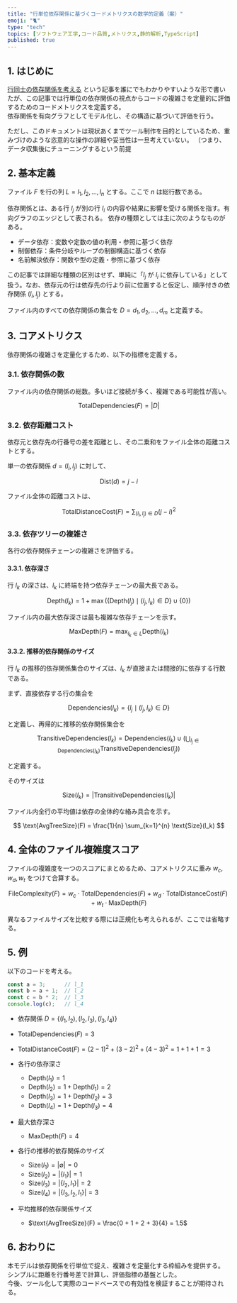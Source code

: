 ```yaml
---
title: "行単位依存関係に基づくコードメトリクスの数学的定義（案）"
emoji: "🐈"
type: "tech"
topics: [ソフトウェア工学,コード品質,メトリクス,静的解析,TypeScript]
published: true
---
```


## 1. はじめに

[行同士の依存関係を考える](https://zenn.dev/unhappychoice/articles/ca9a78234bc7bc) という記事を誰にでもわかりやすいような形で書いたが、この記事では行単位の依存関係の視点からコードの複雑さを定量的に評価するためのコードメトリクスを定義する。  
依存関係を有向グラフとしてモデル化し、その構造に基づいて評価を行う。

ただし、このドキュメントは現状あくまでツール制作を目的としているため、重みづけのような恣意的な操作の詳細や妥当性は一旦考えていない。
（つまり、データ収集後にチューニングするという前提

## 2. 基本定義
ファイル $F$ を行の列 $L = {l_1, l_2, \ldots, l_n}$ とする。ここで $n$ は総行数である。

依存関係とは、ある行 $l_j$ が別の行 $l_i$ の内容や結果に影響を受ける関係を指す。有向グラフのエッジとして表される。
依存の種類としては主に次のようなものがある。

- データ依存：変数や定数の値の利用・参照に基づく依存
- 制御依存：条件分岐やループの制御構造に基づく依存
- 名前解決依存：関数や型の定義・参照に基づく依存

この記事では詳細な種類の区別はせず、単純に「$l_j$ が $l_i$ に依存している」として扱う。なお、依存元の行は依存先の行より前に位置すると仮定し、順序付きの依存関係 $(l_i, l_j)$ とする。

ファイル内のすべての依存関係の集合を $D = {d_1, d_2, \ldots, d_m}$ と定義する。

## 3. コアメトリクス

依存関係の複雑さを定量化するため、以下の指標を定義する。

### 3.1. 依存関係の数

ファイル内の依存関係の総数。多いほど接続が多く、複雑である可能性が高い。

$$
\text{TotalDependencies}(F) = |D|
$$

### 3.2. 依存距離コスト

依存元と依存先の行番号の差を距離とし、その二乗和をファイル全体の距離コストとする。

単一の依存関係 $d = (l_i, l_j)$ に対して、

$$
\text{Dist}(d) = j - i
$$

ファイル全体の距離コストは、

$$
\text{TotalDistanceCost}(F) = \sum_{(l_i, l_j) \in D} (j - i)^2
$$

### 3.3. 依存ツリーの複雑さ

各行の依存関係チェーンの複雑さを評価する。

#### 3.3.1. 依存深さ

行 $l_k$ の深さは、$l_k$ に終端を持つ依存チェーンの最大長である。

$$
\text{Depth}(l_k) = 1 + \max\left(\{ \text{Depth}(l_j) \mid (l_j, l_k) \in D \} \cup \{0\}\right)
$$

ファイル内の最大依存深さは最も複雑な依存チェーンを示す。

$$
\text{MaxDepth}(F) = \max_{l_k \in L} \text{Depth}(l_k)
$$

#### 3.3.2. 推移的依存関係のサイズ

行 $l_k$ の推移的依存関係集合のサイズは、$l_k$ が直接または間接的に依存する行数である。

まず、直接依存する行の集合を

$$
\text{Dependencies}(l_k) = \{ l_j \mid (l_j, l_k) \in D \}
$$

と定義し、再帰的に推移的依存関係集合を

$$
\text{TransitiveDependencies}(l_k) = \text{Dependencies}(l_k) \cup \left( \bigcup_{l_j \in \text{Dependencies}(l_k)} \text{TransitiveDependencies}(l_j) \right)
$$

と定義する。

そのサイズは

$$
\text{Size}(l_k) = |\text{TransitiveDependencies}(l_k)|
$$

ファイル内全行の平均値は依存の全体的な絡み具合を示す。

$$
\text{AvgTreeSize}(F) = \frac{1}{n} \sum_{k=1}^{n} \text{Size}(l_k)
$$

## 4. 全体のファイル複雑度スコア

ファイルの複雑度を一つのスコアにまとめるため、コアメトリクスに重み $w_c, w_d, w_t$ をつけて合算する。

$$
\text{FileComplexity}(F) = w_c \cdot \text{TotalDependencies}(F) + w_d \cdot \text{TotalDistanceCost}(F) + w_t \cdot \text{MaxDepth}(F)
$$

異なるファイルサイズを比較する際には正規化も考えられるが、ここでは省略する。

## 5. 例

以下のコードを考える。

```ts
const a = 3;      // l_1
const b = a + 1;  // l_2
const c = b * 2;  // l_3
console.log(c);   // l_4
```

- 依存関係 $D = \{(l_1, l_2), (l_2, l_3), (l_3, l_4)\}$

- $\text{TotalDependencies}(F) = 3$

- $\text{TotalDistanceCost}(F) = (2-1)^2 + (3-2)^2 + (4-3)^2 = 1 + 1 + 1 = 3$

- 各行の依存深さ
    - $\text{Depth}(l_1) = 1$
    - $\text{Depth}(l_2) = 1 + \text{Depth}(l_1) = 2$
    - $\text{Depth}(l_3) = 1 + \text{Depth}(l_2) = 3$
    - $\text{Depth}(l_4) = 1 + \text{Depth}(l_3) = 4$

- 最大依存深さ
    - $\text{MaxDepth}(F) = 4$

- 各行の推移的依存関係のサイズ
    - $\text{Size}(l_1) = |\emptyset| = 0$
    - $\text{Size}(l_2) = |\{l_1\}| = 1$
    - $\text{Size}(l_3) = |\{l_2, l_1\}| = 2$
    - $\text{Size}(l_4) = |\{l_3, l_2, l_1\}| = 3$

- 平均推移的依存関係サイズ
    - $\text{AvgTreeSize}(F) = \frac{0 + 1 + 2 + 3}{4} = 1.5$

## 6. おわりに

本モデルは依存関係を行単位で捉え、複雑さを定量化する枠組みを提供する。  
シンプルに距離を行番号差で計算し、評価指標の基盤とした。  
今後、ツール化して実際のコードベースでの有効性を検証することが期待される。
